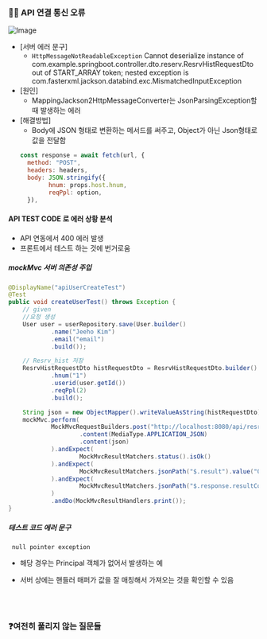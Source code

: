 ### 🙋‍♀️ API 연결 통신 오류

![Image](https://github.com/user-attachments/assets/5f2fc089-ecbc-4114-a897-1df6e471e18e)

- [서버 에러 문구]
  - `HttpMessageNotReadableException` Cannot deserialize instance of com.example.springboot.controller.dto.reserv.ResrvHistRequestDto out of START_ARRAY token; nested exception is com.fasterxml.jackson.databind.exc.MismatchedInputException
- [원인]
  - MappingJackson2HttpMessageConverter는 JsonParsingException할 때 발생하는 에러
- [해결방법]
  - Body에 JSON 형태로 변환하는 메서드를 써주고, Object가 아닌 Json형태로 값을 전달함
  ```javascript
  const response = await fetch(url, {
    method: "POST",
    headers: headers,
    body: JSON.stringify({
          hnum: props.host.hnum,
          reqPpl: option,
    }),
  ```

#### API TEST CODE 로 에러 상황 분석

- API 연동에서 400 에러 발생
- 프론트에서 테스트 하는 것에 번거로움

##### mockMvc 서버 의존성 주입

```java
@DisplayName("apiUserCreateTest")
@Test
public void createUserTest() throws Exception {
    // given
    //요청 생성
    User user = userRepository.save(User.builder()
            .name("Jeeho Kim")
            .email("email")
            .build());

    // Resrv_hist 저장
    ResrvHistRequestDto histRequestDto = ResrvHistRequestDto.builder()
            .hnum("1")
            .userid(user.getId())
            .reqPpl(2)
            .build();

    String json = new ObjectMapper().writeValueAsString(histRequestDto);
    mockMvc.perform(
            MockMvcRequestBuilders.post("http://localhost:8080/api/resrv/save")
                    .content(MediaType.APPLICATION_JSON)
                    .content(json)
            ).andExpect(
                    MockMvcResultMatchers.status().isOk()
            ).andExpect(
                    MockMvcResultMatchers.jsonPath("$.result").value("0")
            ).andExpect(
                    MockMvcResultMatchers.jsonPath("$.response.resultCode").value("OK")
            )
            .andDo(MockMvcResultHandlers.print());
}
```

##### 테스트 코드 에러 문구

```
 null pointer exception
```

- 해당 경우는 Principal 객체가 없어서 발생하는 예
- 서버 상에는 핸들러 매퍼가 값을 잘 매칭해서 가져오는 것을 확인할 수 있음

  <br>  
  <br>

### ❓여전히 풀리지 않는 질문들
